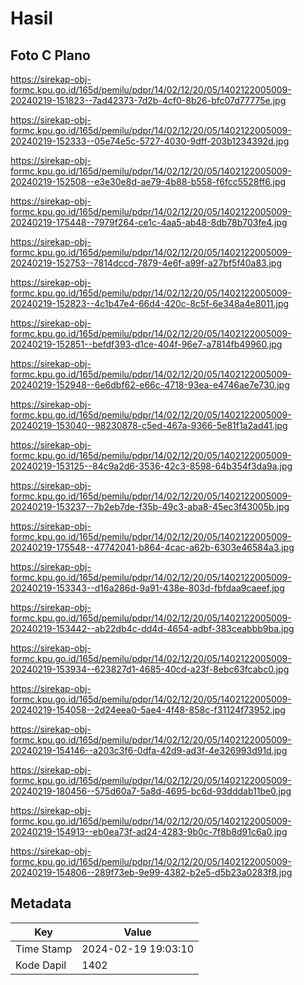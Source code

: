 # Hasil

## Foto C Plano

https://sirekap-obj-formc.kpu.go.id/165d/pemilu/pdpr/14/02/12/20/05/1402122005009-20240219-151823--7ad42373-7d2b-4cf0-8b26-bfc07d77775e.jpg

https://sirekap-obj-formc.kpu.go.id/165d/pemilu/pdpr/14/02/12/20/05/1402122005009-20240219-152333--05e74e5c-5727-4030-9dff-203b1234392d.jpg

https://sirekap-obj-formc.kpu.go.id/165d/pemilu/pdpr/14/02/12/20/05/1402122005009-20240219-152508--e3e30e8d-ae79-4b88-b558-f6fcc5528ff6.jpg

https://sirekap-obj-formc.kpu.go.id/165d/pemilu/pdpr/14/02/12/20/05/1402122005009-20240219-175448--7979f264-ce1c-4aa5-ab48-8db78b703fe4.jpg

https://sirekap-obj-formc.kpu.go.id/165d/pemilu/pdpr/14/02/12/20/05/1402122005009-20240219-152753--7814dccd-7879-4e6f-a99f-a27bf5f40a83.jpg

https://sirekap-obj-formc.kpu.go.id/165d/pemilu/pdpr/14/02/12/20/05/1402122005009-20240219-152823--4c1b47e4-66d4-420c-8c5f-6e348a4e8011.jpg

https://sirekap-obj-formc.kpu.go.id/165d/pemilu/pdpr/14/02/12/20/05/1402122005009-20240219-152851--befdf393-d1ce-404f-96e7-a7814fb49960.jpg

https://sirekap-obj-formc.kpu.go.id/165d/pemilu/pdpr/14/02/12/20/05/1402122005009-20240219-152948--6e6dbf62-e66c-4718-93ea-e4746ae7e730.jpg

https://sirekap-obj-formc.kpu.go.id/165d/pemilu/pdpr/14/02/12/20/05/1402122005009-20240219-153040--98230878-c5ed-467a-9366-5e81f1a2ad41.jpg

https://sirekap-obj-formc.kpu.go.id/165d/pemilu/pdpr/14/02/12/20/05/1402122005009-20240219-153125--84c9a2d6-3536-42c3-8598-64b354f3da9a.jpg

https://sirekap-obj-formc.kpu.go.id/165d/pemilu/pdpr/14/02/12/20/05/1402122005009-20240219-153237--7b2eb7de-f35b-49c3-aba8-45ec3f43005b.jpg

https://sirekap-obj-formc.kpu.go.id/165d/pemilu/pdpr/14/02/12/20/05/1402122005009-20240219-175548--47742041-b864-4cac-a62b-6303e46584a3.jpg

https://sirekap-obj-formc.kpu.go.id/165d/pemilu/pdpr/14/02/12/20/05/1402122005009-20240219-153343--d16a286d-9a91-438e-803d-fbfdaa9caeef.jpg

https://sirekap-obj-formc.kpu.go.id/165d/pemilu/pdpr/14/02/12/20/05/1402122005009-20240219-153442--ab22db4c-dd4d-4654-adbf-383ceabbb9ba.jpg

https://sirekap-obj-formc.kpu.go.id/165d/pemilu/pdpr/14/02/12/20/05/1402122005009-20240219-153934--623827d1-4685-40cd-a23f-8ebc63fcabc0.jpg

https://sirekap-obj-formc.kpu.go.id/165d/pemilu/pdpr/14/02/12/20/05/1402122005009-20240219-154058--2d24eea0-5ae4-4f48-858c-f31124f73952.jpg

https://sirekap-obj-formc.kpu.go.id/165d/pemilu/pdpr/14/02/12/20/05/1402122005009-20240219-154146--a203c3f6-0dfa-42d9-ad3f-4e326993d91d.jpg

https://sirekap-obj-formc.kpu.go.id/165d/pemilu/pdpr/14/02/12/20/05/1402122005009-20240219-180456--575d60a7-5a8d-4695-bc6d-93dddab11be0.jpg

https://sirekap-obj-formc.kpu.go.id/165d/pemilu/pdpr/14/02/12/20/05/1402122005009-20240219-154913--eb0ea73f-ad24-4283-9b0c-7f8b8d91c6a0.jpg

https://sirekap-obj-formc.kpu.go.id/165d/pemilu/pdpr/14/02/12/20/05/1402122005009-20240219-154806--289f73eb-9e99-4382-b2e5-d5b23a0283f8.jpg


## Metadata

| Key        | Value               |
| ---------- | ------------------- |
| Time Stamp | 2024-02-19 19:03:10 |
| Kode Dapil | 1402                |



